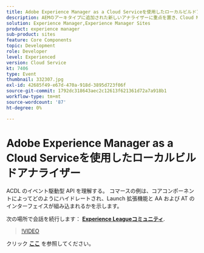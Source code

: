 ```yaml
---
title: Adobe Experience Manager as a Cloud Serviceを使用したローカルビルドアナライザー
description: AEMのアーキタイプに追加された新しいアナライザーに重点を置き、Cloud Manager のデプロイメントパイプライン内で実行されるローカルでの検証を再現できます。
solution: Experience Manager,Experience Manager Sites
product: experience manager
sub-product: sites
feature: Core Components
topic: Development
role: Developer
level: Experienced
version: Cloud Service
kt: 7406
type: Event
thumbnail: 332307.jpg
exl-id: 42685f49-e67d-470a-918d-3895d723f06f
source-git-commit: 1792dc318643aec2c12613f621361d72a7a918b1
workflow-type: tm+mt
source-wordcount: '87'
ht-degree: 0%

---
```


# Adobe Experience Manager as a Cloud Serviceを使用したローカルビルドアナライザー

ACDL のイベント駆動型 API を理解する。 コマースの例は、コアコンポーネントによってどのようにハイドレートされ、Launch 拡張機能と AA および AT のインターフェイスが組み込まれるかを示します。

次の場所で会話を続行します： **[Experience Leagueコミュニティ](https://adobe.ly/36Yd3v6)**.

>[!VIDEO](https://video.tv.adobe.com/v/332307/?quality=12&learn=on&hidetitle=true)

クリック **[ここ](/help/adobe-developers-live/assets/local-build-analyzers-aemcs.pdf)** を参照してください。
